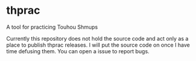 # thprac
A tool for practicing Touhou Shmups

Currently this repository does not hold the source code and act only as a place to publish thprac releases. I will put the source code on once I have time defusing them. You can open a issue to report bugs.
